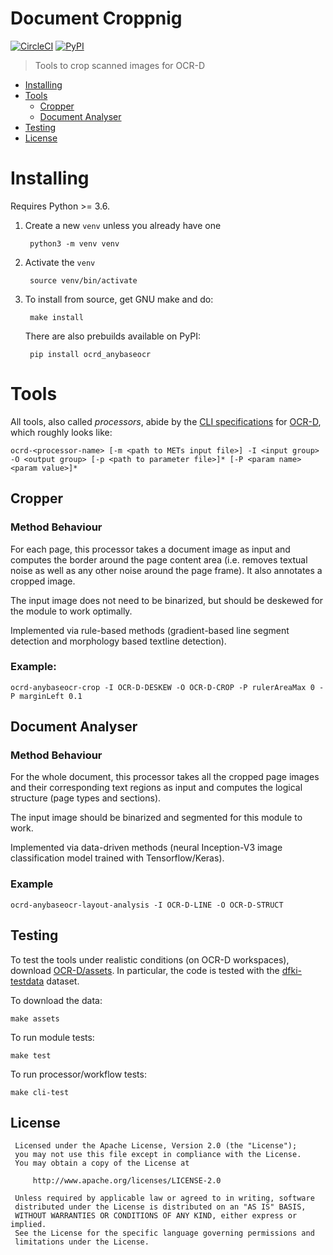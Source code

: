 # Document Croppnig

[![CircleCI](https://circleci.com/gh/OCR-D/ocrd_anybaseocr.svg?style=svg)](https://circleci.com/gh/OCR-D/ocrd_anybaseocr)
[![PyPI](https://img.shields.io/pypi/v/ocrd_anybaseocr.svg)](https://pypi.org/project/ocrd_anybaseocr/)


> Tools to crop scanned images for OCR-D

   * [Installing](#installing)
   * [Tools](#tools)
      * [Cropper](#cropper)
      * [Document Analyser](#document-analyser)
   * [Testing](#testing)
   * [License](#license)

# Installing

Requires Python >= 3.6.

1. Create a new `venv` unless you already have one

        python3 -m venv venv

2. Activate the `venv`

        source venv/bin/activate

3. To install from source, get GNU make and do:

        make install

   There are also prebuilds available on PyPI:

        pip install ocrd_anybaseocr

# Tools

All tools, also called _processors_, abide by the [CLI specifications](https://ocr-d.de/en/spec/cli) for [OCR-D](https://ocr-d.de), which roughly looks like:

    ocrd-<processor-name> [-m <path to METs input file>] -I <input group> -O <output group> [-p <path to parameter file>]* [-P <param name> <param value>]*

## Cropper

### Method Behaviour 
For each page, this processor takes a document image as input and computes the border around the page content area (i.e. removes textual noise as well as any other noise around the page frame). It also annotates a cropped image.

The input image does not need to be binarized, but should be deskewed for the module to work optimally.

Implemented via rule-based methods (gradient-based line segment detection and morphology based textline detection).
 
### Example:

    ocrd-anybaseocr-crop -I OCR-D-DESKEW -O OCR-D-CROP -P rulerAreaMax 0 -P marginLeft 0.1

## Document Analyser

### Method Behaviour 
For the whole document, this processor takes all the cropped page images and their corresponding text regions as input and computes the logical structure (page types and sections).

The input image should be binarized and segmented for this module to work.

Implemented via data-driven methods (neural Inception-V3 image classification model trained with Tensorflow/Keras).


### Example

    ocrd-anybaseocr-layout-analysis -I OCR-D-LINE -O OCR-D-STRUCT

## Testing

To test the tools under realistic conditions (on OCR-D workspaces),
download [OCR-D/assets](https://github.com/OCR-D/assets). In particular,
the code is tested with the [dfki-testdata](https://github.com/OCR-D/assets/tree/master/data/dfki-testdata)
dataset.

To download the data:

    make assets

To run module tests:

    make test

To run processor/workflow tests:

    make cli-test

## License


```
 Licensed under the Apache License, Version 2.0 (the "License");
 you may not use this file except in compliance with the License.
 You may obtain a copy of the License at

     http://www.apache.org/licenses/LICENSE-2.0

 Unless required by applicable law or agreed to in writing, software
 distributed under the License is distributed on an "AS IS" BASIS,
 WITHOUT WARRANTIES OR CONDITIONS OF ANY KIND, either express or implied.
 See the License for the specific language governing permissions and
 limitations under the License.
```
